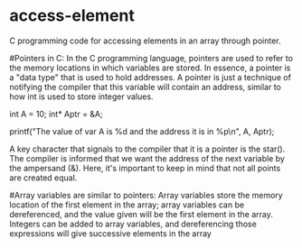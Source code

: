# access-element
C programming code for accessing elements in an array through pointer.

#Pointers in C:
In the C programming language, pointers are used to refer to the memory locations in which variables are stored. 
In essence, a pointer is a "data type" that is used to hold addresses. A pointer is just a technique of notifying the compiler that this variable will contain an address, similar to how int is used to store integer values.

int A = 10;
int* Aptr = &A;

printf("The value of var A is %d and the address it is in %p\n", A, Aptr);

A key character that signals to the compiler that it is a pointer is the star(). The compiler is informed that we want the address of the next variable by the ampersand (&). Here, it's important to keep in mind that not all points are created equal.

#Array variables are similar to pointers:
Array variables store the memory location of the first element in the array; array variables can be dereferenced, and the value given will be the first element in the array. Integers can be added to array variables, and dereferencing those expressions will give successive elements in the array
